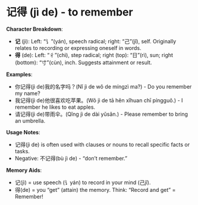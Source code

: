 # **记得 (jì de) - to remember**

**Character Breakdown**:  
- **记** (jì): Left: “讠”(yán), speech radical; right: “己”(jǐ), self. Originally relates to recording or expressing oneself in words.  
- **得** (de): Left: “彳”(chì), step radical; right (top): “日”(rì), sun; right (bottom): “寸”(cùn), inch. Suggests attainment or result.

**Examples**:  
- 你记得(jì de)我的名字吗？(Nǐ jì de wǒ de míngzì ma?) - Do you remember my name?  
- 我记得(jì de)他很喜欢吃苹果。(Wǒ jì de tā hěn xǐhuan chī píngguǒ.) - I remember he likes to eat apples.  
- 请记得(jì de)带雨伞。(Qǐng jì de dài yǔsǎn.) - Please remember to bring an umbrella.

**Usage Notes**:  
- 记得(jì de) is often used with clauses or nouns to recall specific facts or tasks.  
- Negative: 不记得(bù jì de) - “don’t remember.”

**Memory Aids**:  
- 记(jì) = use speech (讠yán) to record in your mind (己jǐ).  
- 得(de) = you “get” (attain) the memory. Think: “Record and get” = Remember!